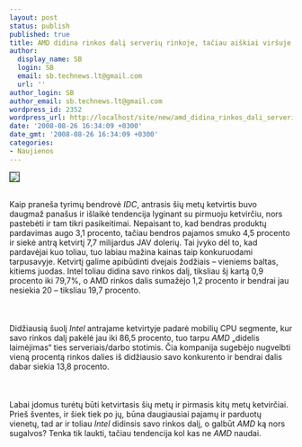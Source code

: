 ```yaml
---
layout: post
status: publish
published: true
title: AMD didina rinkos dalį serverių rinkoje, tačiau aiškiai viršuje lieka Intel
author:
  display_name: SB
  login: SB
  email: sb.technews.lt@gmail.com
  url: ''
author_login: SB
author_email: sb.technews.lt@gmail.com
wordpress_id: 2352
wordpress_url: http://localhost/site/new/amd_didina_rinkos_dali_serveriu_rinkoje__taciau_aiskiai_virsuje_lieka_intel/
date: '2008-08-26 16:34:09 +0300'
date_gmt: '2008-08-26 16:34:09 +0300'
categories:
- Naujienos
---
```

<div class="imgright"><img src="http://tbn0.google.com/images?q=tbn:KSoAuu8DlfVSZM:http://cybernetnews.com/wp-content/uploads/2006/03/IntelAMD.jpg" border="1"></div>
<p><br>Kaip praneša tyrimų bendrovė <i>IDC</i>, antrasis šių metų ketvirtis buvo daugmaž panašus ir išlaikė tendencija lyginant su pirmuoju ketvirčiu, nors pastebėti ir tam tikri pasikeitimai. Nepaisant to, kad bendras produktų pardavimas augo 3,1 procento, tačiau bendros pajamos smuko 4,5 procento ir siekė antrą ketvirtį 7,7 milijardus JAV dolerių. Tai įvyko dėl to, kad pardavėjai kuo toliau, tuo labiau mažina kainas taip konkuruodami tarpusavyje. Ketvirtį galime apibūdinti dvejais žodžiais – vieniems baltas, kitiems juodas. Intel toliau didina savo rinkos dalį, tiksliau šį kartą 0,9 procento iki 79,7%, o AMD rinkos dalis sumažėjo 1,2 procento ir bendrai jau nesiekia 20 – tiksliau 19,7 procento.<br />
<br><br />
<br>Didžiausią šuolį <i>Intel</i> antrajame ketvirtyje padarė mobilių CPU segmente, kur savo rinkos dalį pakėlė jau iki 86,5 procento, tuo tarpu <i>AMD</i> „didelis laimėjimas“ ties serveriais/darbo stotimis. Čia kompanija sugebėjo nugvelbti vieną procentą rinkos dalies iš didžiausio savo konkurento ir bendrai dalis dabar siekia 13,8 procento.<br />
<br><br />
<br>Labai įdomus turėtų būti ketvirtasis šių metų ir pirmasis kitų metų ketvirčiai. Prieš šventes, ir šiek tiek po jų, būna daugiausiai pajamų ir parduotų vienetų, tad ar ir toliau <i>Intel</i> didinsis savo rinkos dalį, o galbūt <i>AMD</i> ką nors sugalvos? Tenka tik laukti, tačiau tendencija kol kas ne <i>AMD</i> naudai.<br />
<br><br />
<br><br />
<br></p>
